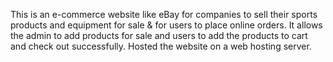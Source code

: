 This is an e-commerce website like eBay for companies to sell their sports products and equipment for sale & for users to place online orders. It allows the admin to add products for sale and users to add the products to cart and check out successfully. Hosted the website on a web hosting server.
